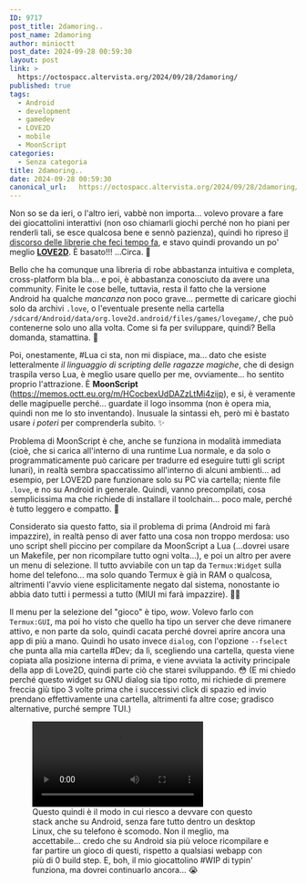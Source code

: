 ```yaml
---
ID: 9717
post_title: 2damoring..
post_name: 2damoring
author: minioctt
post_date: 2024-09-28 00:59:30
layout: post
link: >
  https://octospacc.altervista.org/2024/09/28/2damoring/
published: true
tags:
  - Android
  - development
  - gamedev
  - LOVE2D
  - mobile
  - MoonScript
categories:
  - Senza categoria
title: 2damoring..
date: 2024-09-28 00:59:30
canonical_url:   https://octospacc.altervista.org/2024/09/28/2damoring/
---
```

<!-- wp:paragraph -->
<p>Non so se da ieri, o l'altro ieri, vabbè non importa... volevo provare a fare dei giocattolini interattivi (non oso chiamarli giochi perché non ho piani per renderli tali, se esce qualcosa bene e sennò pazienza), quindi ho ripreso <a href="/microblog-mirror/2024/06/13/softwarepostaggio/">il discorso delle librerie che feci tempo fa</a>, e stavo quindi provando un po' meglio <a href="https://memos.octt.eu.org/m/bDDj57cuyg55CGx3qK6W7q"><strong>LOVE2D</strong></a>. È basato!!! ...Circa. 🦧️</p>
<!-- /wp:paragraph -->

<!-- wp:paragraph -->
<p>Bello che ha comunque una libreria di robe abbastanza intuitiva e completa, cross-platform bla bla... e poi, è abbastanza conosciuto da avere una community. Finite le cose belle, tuttavia, resta il fatto che la versione Android ha qualche <em>mancanza</em> non poco grave... permette di caricare giochi solo da archivi <code>.love</code>, o l'eventuale presente nella cartella <code>/sdcard/Android/data/org.love2d.android/files/games/lovegame/</code>, che può contenerne solo uno alla volta. Come si fa per sviluppare, quindi? Bella domanda, stamattina. 🥱️</p>
<!-- /wp:paragraph -->

<!-- wp:paragraph -->
<p>Poi, onestamente, #Lua ci sta, non mi dispiace, ma... dato che esiste letteralmente <em>il linguaggio di scripting delle ragazze magiche</em>, che di design traspila verso Lua, è meglio usare quello per me, ovviamente... ho sentito proprio l'attrazione. È <strong>MoonScript</strong> (<a href="https://memos.octt.eu.org/m/HCocbexUdDAZzLtMi4zijp">https://memos.octt.eu.org/m/HCocbexUdDAZzLtMi4zijp</a>), e si, è veramente delle magipuelle perché... guardate il logo insomma (non è opera mia, quindi non me lo sto inventando). Inusuale la sintassi eh, però mi è bastato usare <em>i poteri</em> per comprenderla subito. ✨️</p>
<!-- /wp:paragraph -->

<!-- wp:paragraph -->
<p>Problema di MoonScript è che, anche se funziona in modalità immediata (cioè, che si carica all'interno di una runtime Lua normale, e da solo o programmaticamente può caricare per tradurre ed eseguire tutti gli script lunari), in realtà sembra spaccatissimo all'interno di alcuni ambienti... ad esempio, per LOVE2D pare funzionare solo su PC via cartella; niente file <code>.love</code>, e no su Android in generale. Quindi, vanno precompilati, cosa semplicissima ma che richiede di installare il toolchain... poco male, perché è tutto leggero e compatto. 🙏️</p>
<!-- /wp:paragraph -->

<!-- wp:paragraph -->
<p>Considerato sia questo fatto, sia il problema di prima (Android mi farà impazzire), in realtà penso di aver fatto una cosa non troppo merdosa: uso uno script shell piccino per compilare da MoonScript a Lua (...dovrei usare un Makefile, per non ricompilare tutto ogni volta...), e poi un altro per avere un menu di selezione. Il tutto avviabile con un tap da <code>Termux:Widget</code> sulla home del telefono... ma solo quando Termux è già in RAM o qualcosa, altrimenti l'avvio viene esplicitamente negato dal sistema, nonostante io abbia dato tutti i permessi a tutto (MIUI mi farà impazzire). 😵‍💫️</p>
<!-- /wp:paragraph -->

<!-- wp:paragraph -->
<p>Il menu per la selezione del "gioco" è tipo, <em>wow</em>. Volevo farlo con <code>Termux:GUI</code>, ma poi ho visto che quello ha tipo un server che deve rimanere attivo, e non parte da solo, quindi cacata perché dovrei aprire ancora una app di più a mano. Quindi ho usato invece <code>dialog</code>, con l'opzione <code>--fselect</code> che punta alla mia cartella #Dev; da lì, scegliendo una cartella, questa viene copiata alla posizione interna di prima, e viene avviata la activity principale della app di Love2D, quindi parte ciò che starei sviluppando. 😳️ (E mi chiedo perché questo widget su GNU dialog sia tipo rotto, mi richiede di premere freccia giù tipo 3 volte prima che i successivi click di spazio ed invio prendano effettivamente una cartella, altrimenti fa altre cose; gradisco alternative, purché sempre TUI.)</p>
<!-- /wp:paragraph -->

<!-- wp:paragraph -->
<p></p>
<!-- /wp:paragraph -->

<!-- wp:video {"id":9716,"loop":true} -->
<figure class="wp-block-video"><video controls loop src="{{site.cdnurl}}/assets/uploads/2024/09/Club-delle-IT-Ragazze-Magiche-.mp4"></video><figcaption class="wp-element-caption">Questo quindi è il modo in cui riesco a devvare con questo stack anche su Android, senza fare tutto dentro un desktop Linux, che su telefono è scomodo. Non il meglio, ma accettabile... credo che su Android sia più veloce ricompilare e far partire un gioco di questi, rispetto a qualsiasi webapp con più di 0 build step. E, boh, il mio giocattolino #WIP di typin' funziona, ma dovrei continuarlo ancora... 😭️</figcaption></figure>
<!-- /wp:video -->